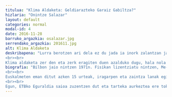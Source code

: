 ```yaml
---
titulua: "Klima Aldaketa: Geldiarazteko Garaiz Gabiltza?"
hizlaria: "Onintze Salazar"
layout: default
categories: normal
modal-id: 4
date: 2016-11-28
barruko_argazkia: osalazar.jpg
serrendako_argazkia: 201611.jpg
alt: Klima Aldaketa
deskribapena: "Lurra berotzen ari dela ez du jada ia inork zalantzan jartzen. Industria-aroa hasi zenetik gaur egun arte asko eta oso azkarari da planetaren batez besteko tenperatura igotzen. Nazioarteko aditu taldearen arabera (IPCC lantaldea) azken ikerketek argi uzten dute gizakion jarduerak eragin zuzena duela joera horretan, batez ere berotegi efektuko gasen isuriketa dela eta.
<br><br>
Klima aldaketa zer den eta zerk eragiten duen azalduko dugu, hala nola harekin lotura duten ala eduki dezaketen termino eta fenomenoak aztertuko ditugu (berotegi efektua, El Niño-La Niña fenomenoak, besteak beste). Planetaren berotzeak ekarri dituen eta ekar ditzakeen ondorioakaipatuko ditugu etagaur egun klimaaldaketaren inguruan egiten diren aurreikuspenekzer dioten aztertuko dugu. Iragarpen horien arabera garaiz gabiltza klima alda- keta geldi arazteko? Parisen, azken Klimaren Goi-bileran, hartu berri diren neurriak nahikoak al dira?"
biografia: "Bilbon jaio nintzen 1971n. Fisikan lizentziatu nintzen, Me- teorologiako espezialitatean. Lehen urteak Leioako kanpu- sean egin nituen eta azken biak Bartzelonako UB Unibertsitatean. Ondoren, ingurugiroaren prebentzio etaingeniaritza masterra egin nuen Catalunyako UPC Unibertsitatean.
<br><br>
Euskalmeten eman ditut azken 15 urteak, iragarpen eta zaintza lanak egiten, hedabideetan (irratian, telebistan eta prentsa idatzian) eta sare sozialetan informazioazabaltzen, dibulgazioa eta formakuntza lanak egiten eta meteorologiaren eta klimatologiaren euskal terminologiaren sortze eta berritze lanetan parte hartu dut.
<br><br>
Egun, ETBko Eguraldia saioa zuzentzen dut eta tarteka aurkeztea ere tokatzen zait. "
---
```

